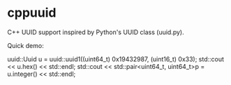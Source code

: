 cppuuid
=======

C++ UUID support inspired by Python's UUID class (uuid.py).

Quick demo:

uuid::Uuid u = uuid::uuid1((uint64_t) 0x19432987, (uint16_t) 0x33);
std::cout << u.hex() << std::endl;
std::cout <<  std::pair<uint64_t, uint64_t>p = u.integer() << std::endl;
